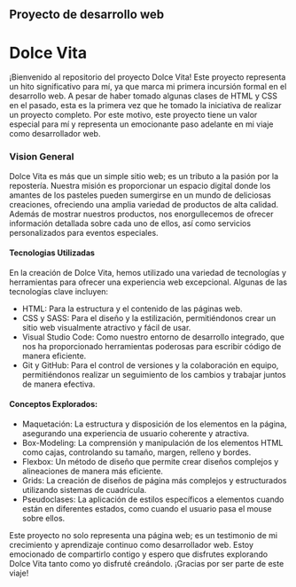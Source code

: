 ## Proyecto de desarrollo web

# Dolce Vita

¡Bienvenido al repositorio del proyecto Dolce Vita! Este proyecto representa un hito significativo para mí, ya que marca mi primera incursión formal en el desarrollo web. A pesar de haber tomado algunas clases de HTML y CSS en el pasado, esta es la primera vez que he tomado la iniciativa de realizar un proyecto completo. Por este motivo, este proyecto tiene un valor especial para mí y representa un emocionante paso adelante en mi viaje como desarrollador web.

### Vision General

Dolce Vita es más que un simple sitio web; es un tributo a la pasión por la repostería. Nuestra misión es proporcionar un espacio digital donde los amantes de los pasteles pueden sumergirse en un mundo de deliciosas creaciones, ofreciendo una amplia variedad de productos de alta calidad. Además de mostrar nuestros productos, nos enorgullecemos de ofrecer información detallada sobre cada uno de ellos, así como servicios personalizados para eventos especiales.

#### Tecnologias Utilizadas
En la creación de Dolce Vita, hemos utilizado una variedad de tecnologías y herramientas para ofrecer una experiencia web excepcional. Algunas de las tecnologías clave incluyen:

- HTML: Para la estructura y el contenido de las páginas web.
- CSS y SASS: Para el diseño y la estilización, permitiéndonos crear un sitio web visualmente atractivo y fácil de usar.
- Visual Studio Code: Como nuestro entorno de desarrollo integrado, que nos ha proporcionado herramientas poderosas para escribir código de manera eficiente.
- Git y GitHub: Para el control de versiones y la colaboración en equipo, permitiéndonos realizar un seguimiento de los cambios y trabajar juntos de manera efectiva.

#### Conceptos Explorados:
- Maquetación: La estructura y disposición de los elementos en la página, asegurando una experiencia de usuario coherente y atractiva.
- Box-Modeling: La comprensión y manipulación de los elementos HTML como cajas, controlando su tamaño, margen, relleno y bordes.
- Flexbox: Un método de diseño que permite crear diseños complejos y alineaciones de manera más eficiente.
- Grids: La creación de diseños de página más complejos y estructurados utilizando sistemas de cuadrícula.
- Pseudoclases: La aplicación de estilos específicos a elementos cuando están en diferentes estados, como cuando el usuario pasa el mouse sobre ellos.

Este proyecto no solo representa una página web; es un testimonio de mi crecimiento y aprendizaje continuo como desarrollador web. Estoy emocionado de compartirlo contigo y espero que disfrutes explorando Dolce Vita tanto como yo disfruté creándolo. ¡Gracias por ser parte de este viaje!